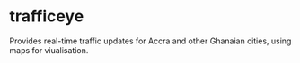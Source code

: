 trafficeye
==========
Provides real-time traffic updates for Accra and other Ghanaian cities, using maps for viualisation.
